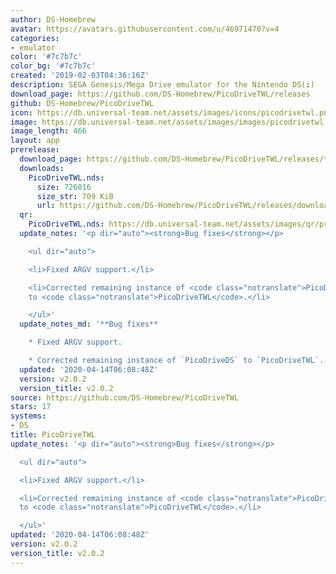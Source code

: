 ```yaml
---
author: DS-Homebrew
avatar: https://avatars.githubusercontent.com/u/46971470?v=4
categories:
- emulator
color: '#7c7b7c'
color_bg: '#7c7b7c'
created: '2019-02-03T04:36:16Z'
description: SEGA Genesis/Mega Drive emulator for the Nintendo DS(i)
download_page: https://github.com/DS-Homebrew/PicoDriveTWL/releases
github: DS-Homebrew/PicoDriveTWL
icon: https://db.universal-team.net/assets/images/icons/picodrivetwl.png
image: https://db.universal-team.net/assets/images/images/picodrivetwl.png
image_length: 466
layout: app
prerelease:
  download_page: https://github.com/DS-Homebrew/PicoDriveTWL/releases/tag/v2.0.2
  downloads:
    PicoDriveTWL.nds:
      size: 726016
      size_str: 709 KiB
      url: https://github.com/DS-Homebrew/PicoDriveTWL/releases/download/v2.0.2/PicoDriveTWL.nds
  qr:
    PicoDriveTWL.nds: https://db.universal-team.net/assets/images/qr/prerelease/picodrivetwl-nds.png
  update_notes: '<p dir="auto"><strong>Bug fixes</strong></p>

    <ul dir="auto">

    <li>Fixed ARGV support.</li>

    <li>Corrected remaining instance of <code class="notranslate">PicoDriveDS</code>
    to <code class="notranslate">PicoDriveTWL</code>.</li>

    </ul>'
  update_notes_md: '**Bug fixes**

    * Fixed ARGV support.

    * Corrected remaining instance of `PicoDriveDS` to `PicoDriveTWL`.'
  updated: '2020-04-14T06:08:48Z'
  version: v2.0.2
  version_title: v2.0.2
source: https://github.com/DS-Homebrew/PicoDriveTWL
stars: 17
systems:
- DS
title: PicoDriveTWL
update_notes: '<p dir="auto"><strong>Bug fixes</strong></p>

  <ul dir="auto">

  <li>Fixed ARGV support.</li>

  <li>Corrected remaining instance of <code class="notranslate">PicoDriveDS</code>
  to <code class="notranslate">PicoDriveTWL</code>.</li>

  </ul>'
updated: '2020-04-14T06:08:48Z'
version: v2.0.2
version_title: v2.0.2
---
```

